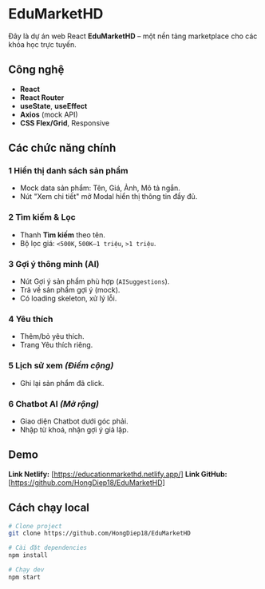 # EduMarketHD

Đây là dự án web React **EduMarketHD** – một nền tảng marketplace cho các khóa học trực tuyến.

##  **Công nghệ**

- **React**
- **React Router**
- **useState**, **useEffect**
- **Axios** (mock API)
- **CSS Flex/Grid**, Responsive

##  **Các chức năng chính**

### 1️ Hiển thị danh sách sản phẩm  
- Mock data sản phẩm: Tên, Giá, Ảnh, Mô tả ngắn.
- Nút "Xem chi tiết" mở Modal hiển thị thông tin đầy đủ.

### 2️ Tìm kiếm & Lọc  
- Thanh **Tìm kiếm** theo tên.
- Bộ lọc giá: `<500K`, `500K–1 triệu`, `>1 triệu`.

### 3️ Gợi ý thông minh (AI)  
- Nút Gợi ý sản phẩm phù hợp (`AISuggestions`).
- Trả về sản phẩm gợi ý (mock).
- Có loading skeleton, xử lý lỗi.

### 4️ Yêu thích  
- Thêm/bỏ yêu thích.
- Trang Yêu thích riêng.

### 5️ Lịch sử xem *(Điểm cộng)*  
- Ghi lại sản phẩm đã click.

### 6️ Chatbot AI *(Mở rộng)*  
- Giao diện Chatbot dưới góc phải.
- Nhập từ khoá, nhận gợi ý giả lập.

## **Demo**

**Link Netlify:** [https://educationmarkethd.netlify.app/]
**Link GitHub:** [https://github.com/HongDiep18/EduMarketHD]


##  Cách chạy local

```bash
# Clone project
git clone https://github.com/HongDiep18/EduMarketHD

# Cài đặt dependencies
npm install

# Chạy dev
npm start


